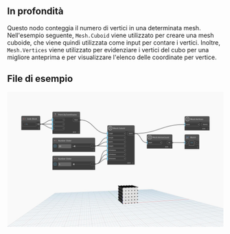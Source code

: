 ## In profondità
Questo nodo conteggia il numero di vertici in una determinata mesh. Nell'esempio seguente, `Mesh.Cuboid` viene utilizzato per creare una mesh cuboide, che viene quindi utilizzata come input per contare i vertici. Inoltre, `Mesh.Vertices` viene utilizzato per evidenziare i vertici del cubo per una migliore anteprima e per visualizzare l'elenco delle coordinate per vertice.

## File di esempio

![Example](./Autodesk.DesignScript.Geometry.Mesh.VertexCount_img.jpg)
